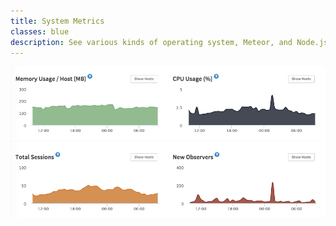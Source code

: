 ```yaml
---
title: System Metrics
classes: blue
description: See various kinds of operating system, Meteor, and Node.js-specific metrics to monitor the health of your app.
---
```


<img src="images/screenshots/realtime.png" alt="Overall application performance with realtime dashboard" class="single">
